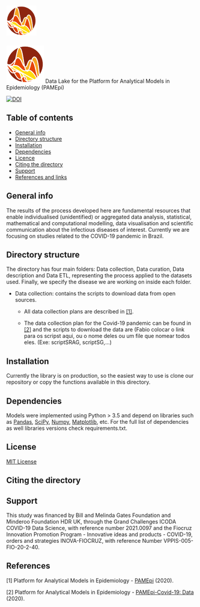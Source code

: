 
# <img src="Images/logo.png" width="80"/>   

![Alt](Images/logo.png " ") Data Lake for the Platform for Analytical Models in Epidemiology (PAMEpi)

[![DOI](https://zenodo.org/badge/396775199.svg)](https://zenodo.org/badge/latestdoi/396775199)

## Table of contents
* [General info](#general-info)
* [Directory structure](#directory-structure)
* [Installation](#installation)
* [Dependencies](#dependencies)
* [Licence](#licence)
* [Citing the directory](#citing-directory)
* [Support](#support)
* [References and links](#references)

## General info

The results of the process developed here are fundamental resources that enable individualised (unidentified) or aggregated data analysis, statistical, mathematical and computational modelling, data visualisation and scientific communication about the infectious diseases of interest. Currently we are focusing on studies related to the COVID-19 pandemic in Brazil.

## Directory structure

The directory has four main folders: Data collection, Data curation, Data description and Data ETL, representing the process applied to the datasets used. Finally, we specify the disease we are working on inside each folder. 

* Data collection: contains the scripts to download data from open sources. 

	* All data collection plans are described in [[1]](#1). 

	* The data collection plan for the Covid-19 pandemic can be found in [[2]](#2) and the scripts to download the data are (Fabio colocar o link para os scripst aqui, ou 	   o nome deles ou um file que nomear todos eles. (Exe: scriptSRAG, scriptSG,...)

## Installation

Currently the library is on production, so the easiest way to use is clone our repository or copy the functions available in this directory. 

## Dependencies

Models were implemented using Python > 3.5 and depend on libraries such as [Pandas](https://github.com/pandas-dev/pandas), [SciPy](https://github.com/scipy/scipy), [Numpy](https://github.com/numpy/numpy), [Matplotlib](https://github.com/matplotlib/matplotlib), etc. For the full list of dependencies as well libraries versions check requirements.txt.
 
## License

[MIT License](LICENSE.txt)

## Citing the directory

## Support

This study was financed by Bill and Melinda Gates Foundation and Minderoo Foundation HDR UK, through the Grand Challenges ICODA COVID-19 Data Science, with reference number 2021.0097 and the Fiocruz Innovation Promotion Program - Innovative ideas and products - COVID-19, orders and strategies INOVA-FIOCRUZ, with reference Number VPPIS-005-FIO-20-2-40.

## References 

<a id="1">[1]</a>  Platform for Analytical Models in Epidemiology - [PAMEpi](https://pamepi.rondonia.fiocruz.br/en/index_en.html) (2020).

<a id="2">[2]</a> Platform for Analytical Models in Epidemiology - [PAMEpi-Covid-19: Data](https://pamepi.rondonia.fiocruz.br/en/data_en.html) (2020).